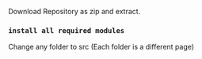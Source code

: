 Download Repository as zip and extract.
### `install all required modules`
Change any folder to src (Each folder is a different page)  





